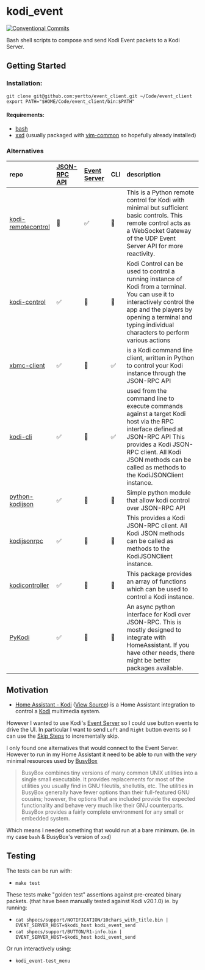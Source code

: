 # kodi_event
[![Conventional Commits](https://img.shields.io/badge/Conventional%20Commits-1.0.0-%23FE5196?logo=conventionalcommits&logoColor=white)](https://conventionalcommits.org)

Bash shell scripts to compose and send Kodi Event packets to a Kodi Server.

## Getting Started
### Installation:
```
git clone git@github.com:yertto/event_client.git ~/Code/event_client
export PATH="$HOME/Code/event_client/bin:$PATH"
```


#### Requirements:
 * [bash](https://www.gnu.org/software/bash/)
 * [xxd](https://manpages.org/xxd) (usually packaged with [vim-common](https://packages.debian.org/sid/vim-common) so hopefully already installed)


### Alternatives
| repo | [JSON-RPC API](https://kodi.wiki/view/JSON-RPC_API) | [Event Server](https://kodi.wiki/view/EventServer) | CLI | description |
| :--- | :--- | :--- | :--- | :--- |
| [kodi-remotecontrol](https://github.com/dmachard/kodi-remotecontrol#websocket-client) | 🚫 | :white_check_mark: | 🚫 | This is a Python remote control for Kodi with minimal but sufficient basic controls. This remote control acts as a WebSocket Gateway of the UDP Event Server API for more reactivity. |
| [kodi-control](https://github.com/KenKundert/kodi-control) |:white_check_mark: | 🚫 | 🚫 | Kodi Control can be used to control a running instance of Kodi from a terminal. You can use it to interactively control the app and the players by opening a terminal and typing individual characters to perform various actions |
| [xbmc-client](https://github.com/jcsaaddupuy/xbmc-client) | :white_check_mark: | 🚫 | :white_check_mark: | is a Kodi command line client, written in Python to control your Kodi instance through the JSON-RPC API |
| [kodi-cli](https://github.com/JavaWiz1/kodi-cli) | :white_check_mark: | 🚫 | :white_check_mark: | used from the command line to execute commands against a target Kodi host via the RPC interface defined at JSON-RPC API This provides a Kodi JSON-RPC client. All Kodi JSON methods can be called as methods to the KodiJSONClient instance. |
| [python-kodijson](https://github.com/jcsaaddupuy/python-kodijson) | :white_check_mark: | 🚫 | 🚫 | Simple python module that allow kodi control over JSON-RPC API |
| [kodijsonrpc](https://github.com/davgeo/kodijsonrpc) | :white_check_mark: | 🚫 | 🚫 | This provides a Kodi JSON-RPC client. All Kodi JSON methods can be called as methods to the KodiJSONClient instance. |
| [kodicontroller](https://github.com/davgeo/kodicontroller) | :white_check_mark: | 🚫 | 🚫 | This package provides an array of functions which can be used to control a Kodi instance. |
| [PyKodi](https://github.com/OnFreund/PyKodi) | :white_check_mark: | 🚫 | 🚫 | An async python interface for Kodi over JSON-RPC. This is mostly designed to integrate with HomeAssistant. If you have other needs, there might be better packages available. |
   


## Motivation

* [Home Assistant - Kodi](https://www.home-assistant.io/integrations/kodi) ([View Source](https://github.com/home-assistant/core/tree/dev/homeassistant/components/kodi)) is a Home Assistant integration to control a [Kodi](https://kodi.tv) multimedia system.


However I wanted to use Kodi's [Event Server](https://kodi.wiki/view/EventServer) so I could use button events to drive the UI.
In particular I want to send `Left` and `Right` button events so I can use the [Skip Steps](https://kodi.wiki/view/Skip_steps) to incrementally skip.

I only found one alternatives that would connect to the Event Server.
However to run in my Home Assistant it need to be able to run with the *very* minimal resources used by [BusyBox](https://busybox.net)
> BusyBox combines tiny versions of many common UNIX utilities into a single small executable. It provides replacements for most of the utilities you usually find in GNU fileutils, shellutils, etc. The utilities in BusyBox generally have fewer options than their full-featured GNU cousins; however, the options that are included provide the expected functionality and behave very much like their GNU counterparts. BusyBox provides a fairly complete environment for any small or embedded system.

Which means I needed something that would run at a bare minimum.
(ie. in my case `bash` & BusyBox's version of `xxd`)


## Testing
The tests can be run with:
 * `make test`

These tests make "golden test" assertions against pre-created binary packets.
(that have been manually tested against Kodi v20.1.0)
ie. by running:
 * `cat shpecs/support/NOTIFICATION/10chars_with_title.bin | EVENT_SERVER_HOST=$kodi_host kodi_event_send`
 * `cat shpecs/support/BUTTON/R1-info.bin | EVENT_SERVER_HOST=$kodi_host kodi_event_send`

Or run interactively using:
 * `kodi_event-test_menu`
